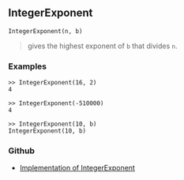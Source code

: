 ## IntegerExponent

```
IntegerExponent(n, b)
```

> gives the highest exponent of `b` that divides `n`.

### Examples

```
>> IntegerExponent(16, 2)
4

>> IntegerExponent(-510000)
4

>> IntegerExponent(10, b)
IntegerExponent(10, b)
```

### Github

* [Implementation of IntegerExponent](https://github.com/axkr/symja_android_library/blob/master/symja_android_library/matheclipse-core/src/main/java/org/matheclipse/core/builtin/IntegerFunctions.java#L467) 

